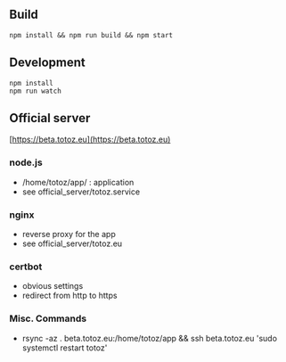 ## Build

    npm install && npm run build && npm start

## Development

    npm install
    npm run watch

## Official server

[https://beta.totoz.eu](https://beta.totoz.eu)

### node.js

- /home/totoz/app/ : application
- see official_server/totoz.service

### nginx

- reverse proxy for the app
- see official_server/totoz.eu

### certbot

- obvious settings
- redirect from http to https

### Misc. Commands

- rsync -az . beta.totoz.eu:/home/totoz/app && ssh beta.totoz.eu 'sudo systemctl restart totoz'